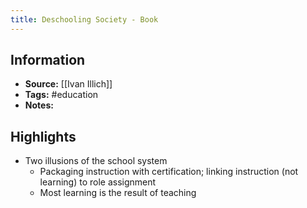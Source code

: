 ```yaml
---
title: Deschooling Society - Book
---
```

## Information
- **Source:** [[Ivan Illich]]
- **Tags:** #education 
- **Notes:** 

## Highlights
+ Two illusions of the school system
	+ Packaging instruction with certification; linking instruction (not learning) to role assignment
	+ Most learning is the result of teaching